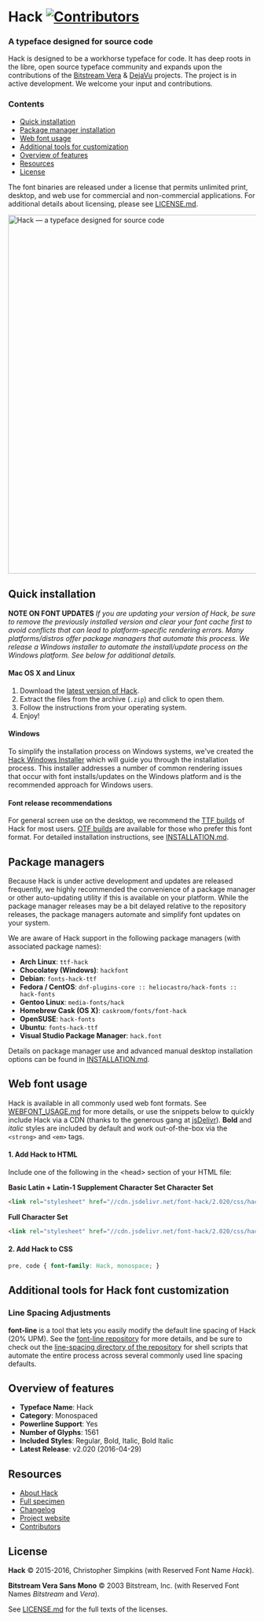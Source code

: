 
# Hack  [![Contributors](https://img.shields.io/badge/contributors-104-orange.svg?style=flat)](https://github.com/chrissimpkins/Hack/blob/master/docs/CONTRIBUTORS.md)

### A typeface designed for source code

Hack is designed to be a workhorse typeface for code. It has deep roots in the libre, open source typeface community and expands upon the contributions of the [Bitstream Vera](https://www.gnome.org/fonts/) &amp; [DejaVu](http://dejavu-fonts.org/wiki/Main_Page) projects.  The project is in active development.  We welcome your input and contributions.

### Contents

* [Quick installation](#user-content-quick-installation)
* [Package manager installation](#user-content-package-managers)
* [Web font usage](#user-content-web-font-usage)
* [Additional tools for customization](#additional-tools-for-hack-font-customization)
* [Overview of features](#user-content-overview-of-features)
* [Resources](#user-content-resources)
* [License](#user-content-license)

The font binaries are released under a license that permits unlimited print, desktop, and web use for commercial and non-commercial applications. For additional details about licensing, please see [LICENSE.md](LICENSE.md).

<a href="https://sourcefoundry.org/hack/"><img src="img/hack-specimen-2.png" alt="Hack &mdash; a typeface designed for source code" width="728"></a>

## Quick installation

**NOTE ON FONT UPDATES** 
*If you are updating your version of Hack, be sure to remove the previously installed version and clear your font cache first to avoid conflicts that can lead to platform-specific rendering errors.  Many platforms/distros offer package managers that automate this process. We release a Windows installer to automate the install/update process on the Windows platform. See below for additional details.*

#### Mac OS X and Linux

1. Download the [latest version of Hack][ttf_latest].
2. Extract the files from the archive (`.zip`) and click to open them.
3. Follow the instructions from your operating system.
4. Enjoy!

#### Windows

To simplify the installation process on Windows systems, we've created the [Hack Windows Installer](https://github.com/source-foundry/Hack-windows-installer/releases/latest) which will guide you through the installation process. This installer addresses a number of common rendering issues that occur with font installs/updates on the Windows platform and is the recommended approach for Windows users.

#### Font release recommendations

For general screen use on the desktop, we recommend the [TTF builds][ttf_latest] of Hack for most users.  [OTF builds][otf_latest] are available for those who prefer this font format. For detailed installation instructions, see [INSTALLATION.md](docs/INSTALLATION.md).


## Package managers

Because Hack is under active development and updates are released frequently, we highly recommended the convenience of a package manager or other auto-updating utility if this is available on your platform. While the package manager releases may be a bit delayed relative to the repository releases, the package managers automate and simplify font updates on your system.

We are aware of Hack support in the following package managers (with associated package names):

- **Arch Linux**: `ttf-hack`
- **Chocolatey (Windows)**: `hackfont`
- **Debian**: `fonts-hack-ttf`
- **Fedora / CentOS**: `dnf-plugins-core :: heliocastro/hack-fonts :: hack-fonts`
- **Gentoo Linux**: `media-fonts/hack`
- **Homebrew Cask (OS X)**: `caskroom/fonts/font-hack`
- **OpenSUSE**: `hack-fonts`
- **Ubuntu**: `fonts-hack-ttf`
- **Visual Studio Package Manager**: `hack.font`

Details on package manager use and advanced manual desktop installation options can be found in [INSTALLATION.md](docs/INSTALLATION.md).

## Web font usage

Hack is available in all commonly used web font formats. See [WEBFONT_USAGE.md](docs/WEBFONT_USAGE.md) for more details, or use the snippets below to quickly include Hack via a CDN (thanks to the generous gang at [jsDelivr](https://github.com/jsdelivr/jsdelivr)). **Bold** and *italic* styles are included by default and work out-of-the-box via the `<strong>` and `<em>` tags.

#### 1. Add Hack to HTML

Include one of the following in the &lt;head&gt; section of your HTML file:

**Basic Latin + Latin-1 Supplement Character Set Character Set**

```html
<link rel="stylesheet" href="//cdn.jsdelivr.net/font-hack/2.020/css/hack.min.css">
```

**Full Character Set**

```html
<link rel="stylesheet" href="//cdn.jsdelivr.net/font-hack/2.020/css/hack-extended.min.css">
```

#### 2. Add Hack to CSS


```css
pre, code { font-family: Hack, monospace; }
```

## Additional tools for Hack font customization

### Line Spacing Adjustments

**font-line** is a tool that lets you easily modify the default line spacing of Hack (20% UPM). See the [font-line repository](https://github.com/source-foundry/font-line) for more details, and be sure to check out the [line-spacing directory of the repository](https://github.com/chrissimpkins/Hack/tree/master/tools/line-spacing) for shell scripts that automate the entire process across several commonly used line spacing defaults.

## Overview of features

- **Typeface Name**: Hack
- **Category**: Monospaced
- **Powerline Support**: Yes
- **Number of Glyphs**: 1561
- **Included Styles**: Regular, Bold, Italic, Bold Italic
- **Latest Release**: v2.020 (2016-04-29)

## Resources
* [About Hack](docs/ABOUT.md)
* [Full specimen](http://chrissimpkins.github.io/Hack/font-specimen.html)
* [Changelog](CHANGELOG.md)
* [Project website](http://sourcefoundry.org/hack/)
* [Contributors](docs/CONTRIBUTORS.md)


## License

**Hack** &copy; 2015-2016, Christopher Simpkins (with Reserved Font Name _Hack_). 

**Bitstream Vera Sans Mono** &copy; 2003 Bitstream, Inc. (with Reserved Font Names _Bitstream_ and _Vera_). 

See [LICENSE.md](https://github.com/chrissimpkins/Hack/blob/master/LICENSE.md) for the full texts of the licenses.



<!-- THE FOLLOWING LINKS ARE ALSO USED IN INSTALLATION.MD --> 

[otf_latest]: https://github.com/chrissimpkins/Hack/releases/download/v2.020/Hack-v2_020-otf.zip
[ttf_latest]: https://github.com/chrissimpkins/Hack/releases/download/v2.020/Hack-v2_020-ttf.zip
